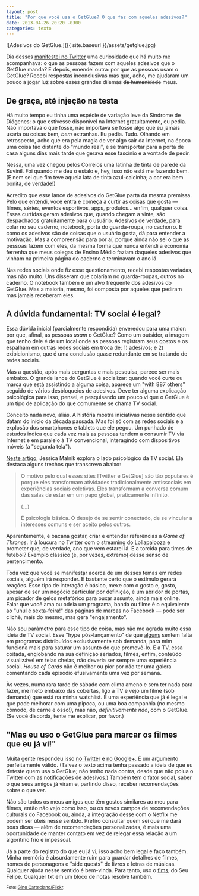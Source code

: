 ```yaml
---
layout: post
title: "Por que você usa o GetGlue? O que faz com aqueles adesivos?"
date: 2013-04-26 20:20 -0300
categories: texto
---
```

![Adesivos do GetGlue.]({{ site.baseurl }}/assets/getglue.jpg)

Dia desses [manifestei no Twitter](https://twitter.com/ghedin/status/326661956490625024) uma curiosidade que há muito me acompanhava: o que as pessoas fazem com aqueles adesivos que o GetGlue manda? E depois, emendei outra: por que as pessoas usam o GetGlue? Recebi respostas inconclusivas mas que, acho, me ajudaram um pouco a jogar luz sobre esses grandes dilemas <span style="text-decoration:line-through;">da humanidade</span> meus.

## De graça, até injeção na testa

Há muito tempo eu tinha uma espécie de variação leve da Síndrome de Diógenes: o que estivesse disponível na Internet gratuitamente, eu pedia. Não importava o que fosse, não importava se fosse algo que eu jamais usaria ou coisas bem, _bem_ estranhas. Eu pedia. Tudo. Olhando em retrospecto, acho que era pela magia de ver algo sair da Internet, na época uma coisa tão distante do "mundo real", e se transportar para a porta de casa alguns dias mais tarde que gerava esse fascínio e a vontade de pedir.

Nessa, uma vez chegou pelos Correios uma latinha de tinta de parede da Suvinil. Foi quando me deu o estalo e, hey, isso não está me fazendo bem. (E nem sei que fim teve aquela lata de tinta azul-calcinha; a cor era bem bonita, de verdade!)

Acredito que esse lance de adesivos do GetGlue parta da mesma premissa. Pelo que entendi, você entra e começa a curtir as coisas que gosta — filmes, séries, eventos esportivos, apps, produtos… enfim, qualquer coisa. Essas curtidas geram adesivos que, quando chegam a vinte, são despachados gratuitamente para o usuário. Adesivos de verdade, para colar no seu caderno, notebook, porta do guarda-roupa, no cachorro. E como os adesivos são de coisas que o usuário gosta, dá para entender a motivação. Mas a compreensão para por aí, porque ainda não sei o que as pessoas fazem com eles, da mesma forma que nunca entendi a economia ferrenha que meus colegas de Ensino Médio faziam daqueles adesivos que vinham na primeira página do caderno e terminavam o ano lá.

Nas redes sociais onde fiz esse questionamento, recebi respostas variadas, mas não muito. Uns disseram que colariam no guarda-roupas, outros no caderno. O notebook também é um alvo frequente dos adesivos do GetGlue. Mas a maioria, mesmo, foi composta por aqueles que pediram mas jamais receberam eles.

## A dúvida fundamental: TV social é legal?

Essa dúvida inicial (parcialmente respondida) enveredou para uma maior: por que, afinal, as pessoas _usam_ o GetGlue? Como um outsider, a imagem que tenho dele é de um local onde as pessoas registram seus gostos e os espalham em outras redes sociais em troca de: 1) adesivos; e 2) exibicionismo, que é uma conclusão quase redundante em se tratando de redes sociais.

Mas a questão, após mais perguntas e mais pesquisa, parece ser mais embaixo. O grande lance do GetGlue é socializar: quando você curte ou marca que está assistindo a alguma coisa, aparece um "with 887 others" seguido de vários desbloqueios de adesivos. Deve ter alguma explicação psicológica para isso, pensei, e pesquisando um pouco vi que o GetGlue é um tipo de aplicação do que comumente se chama TV social.

Conceito nada novo, aliás. A história mostra iniciativas nesse sentido que datam do início da década passada. Mas foi só com as redes sociais e a explosão dos smartphones e tablets que ele pegou. Um punhado de estudos indica que cada vez mais as pessoas tendem a consumir TV via Internet e em paralelo à TV convencional, interagindo com dispositivos móveis (a "segunda tela").

[Neste artigo](http://www.blog.jessicamalnik.com/2011/09/29/the-psychology-behind-social-tv/ "The Psychology Behind Social TV"), Jessica Malnik explora o lado psicológico da TV social. Ela destaca alguns trechos que transcrevo abaixo:

> O motivo pelo qual esses sites [Twitter e GetGlue] são tão populares é porque eles transformam atividades tradicionalmente antissociais em experiências sociais coletivas. Eles transformam a conversa comum das salas de estar em um papo global, praticamente infinito.
>
> (…)
>
> É psicologia básica. O desejo de se sentir conectado, de se vincular a interesses comuns e ser aceito pelos outros.

Aparentemente, é bacana gostar, criar e entender referências a _Game of Thrones_. Ir à loucura no Twitter com o streaming do Lollapalooza e prometer que, de verdade, ano que vem estarei lá. E a torcida para times de futebol? Exemplo clássico (e, por vezes, extremo) desse senso de pertencimento.

Toda vez que você se manifestar acerca de um desses temas em redes sociais, alguém irá responder. É bastante certo que o estímulo gerará reações. Esse tipo de interação é básico, mexe com o gosto e, gosto, apesar de ser um negócio particular por definição, é um abridor de portas, um picador de gelos metafórico para puxar assunto, ainda mais online. Falar que você ama ou odeia um programa, banda ou filme é o equivalente ao "uhul é sexta-feira!" das páginas de marcas no Facebook — pode ser clichê, mais do mesmo, mas gera "engajamento".

Não sou parâmetro para esse tipo de coisa, mas não me agrada muito essa ideia de TV social. Esse "hype pós-lançamento" de que [alguns](http://parislemon.com/post/46109043512/sometimes-i-like-to-wait) sentem falta em programas distribuídos exclusivamente sob demanda, para mim funciona mais para saturar um assunto do que promovê-lo. E a TV, essa coitada, englobando na sua definição seriados, filmes, enfim, conteúdo visualizável em telas cheias, não deveria ser sempre uma experiência social. _House of Cards_ não é melhor ou pior por não ter uma galera comentando cada episódio efusivamente uma vez por semana.

Às vezes, numa rara tarde de sábado com clima ameno e sem ter nada para fazer, me meto embaixo das cobertas, ligo a TV e vejo um filme (sob demanda) que está na minha watchlist. É uma experiência que já é legal e que pode melhorar com uma pipoca, ou uma boa companhia (no mesmo cômodo, de carne e osso!), mas não, _definitivamente não_, com o GetGlue. (Se você discorda, tente me explicar, por favor.)

## "Mas eu uso o GetGlue para marcar os filmes que eu já vi!"

Muita gente respondeu isso [no Twitter](https://twitter.com/ghedin/status/326706387243659265) e [no Google+](https://plus.google.com/u/0/102088801366341413192/posts/83mU3scMbMz). É um argumento perfeitamente válido. (Talvez o texto acima tenha passado a ideia de que eu deteste quem usa o GetGlue; não tenho nada contra, desde que não polua o Twitter com as notificações de adesivos.) Também tem o fator social, saber o que seus amigos já viram e, partindo disso, receber recomendações sobre o que ver.

Não são todos os meus amigos que têm gostos similares ao meu para filmes, então não vejo como isso, ou os novos campos de recomendações culturais do Facebook ou, ainda, a integração desse com o Netflix me podem ser úteis nesse sentido. Prefiro consultar quem sei que me dará boas dicas — além de recomendações personalizadas, é mais uma oportunidade de manter contato em vez de relegar essa relação a um algoritmo frio e impessoal.

Já a parte do registro do que eu já vi, isso acho bem legal e faço também. Minha memória é absurdamente ruim para guardar detalhes de filmes, nomes de personagens e "side quests" de livros e letras de músicas. Qualquer ajuda nesse sentido é bem-vinda. Para tanto, uso o [flms](https://github.com/seufelipe/flms), do Seu Felipe. Qualquer txt em um bloco de notas resolve também.

<small>Foto: [Gino Carteciano/Flickr](https://www.flickr.com/photos/bigbaddie/5409269451/).</small>
